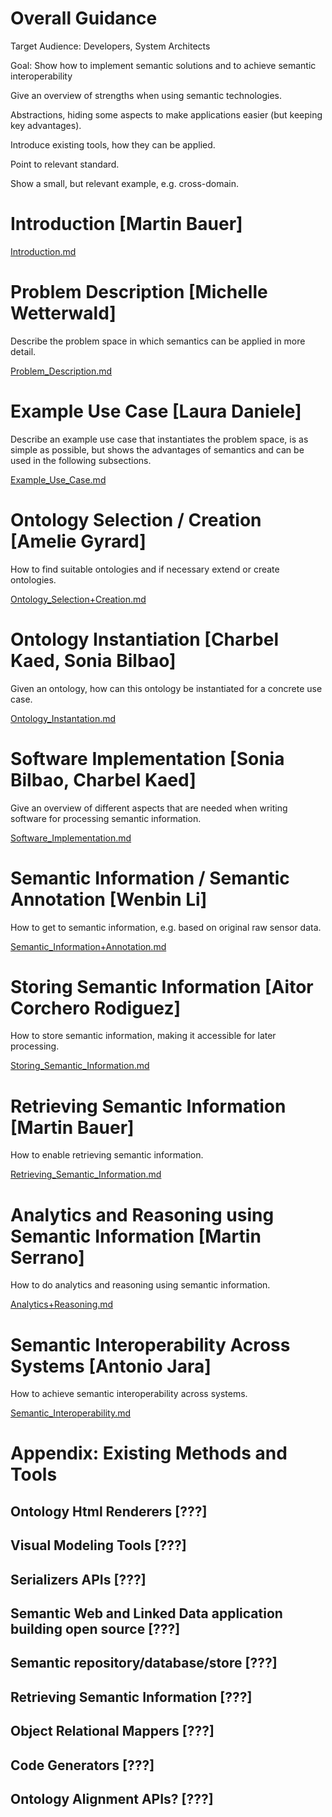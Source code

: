 # Overall Guidance
Target Audience: Developers, System Architects

Goal: Show how to implement semantic solutions and to achieve semantic interoperability

Give an overview of strengths when using semantic technologies.

Abstractions, hiding some aspects to make applications easier (but keeping key advantages).

Introduce existing tools, how they can be applied.

Point to relevant standard.

Show a small, but relevant example, e.g. cross-domain.

# Introduction [Martin Bauer]
[Introduction.md](part2/Introduction.md)

# Problem Description [Michelle Wetterwald]
Describe the problem space in which semantics can be applied in more detail.

[Problem_Description.md](part2/Problem_Description.md)

# Example Use Case [Laura Daniele]
Describe an example use case that instantiates the problem space, is as simple as possible, but shows the advantages of semantics and can be used in the following subsections.

[Example_Use_Case.md](part2/Example_Use_Case.md)

# Ontology Selection / Creation [Amelie Gyrard]
How to find suitable ontologies and if necessary extend or create ontologies.

[Ontology_Selection+Creation.md](part2/Ontology_Selection+Creation.md)

# Ontology Instantiation [Charbel Kaed, Sonia Bilbao]
Given an ontology, how can this ontology be instantiated for a concrete use case.

[Ontology_Instantation.md](part2/Ontology_Instantiation.md)

# Software Implementation [Sonia Bilbao, Charbel Kaed]
Give an overview of different aspects that are needed when writing software for processing semantic information.

[Software_Implementation.md](part2/Software_Implementation.md)

# Semantic Information / Semantic Annotation [Wenbin Li]
How to get to semantic information, e.g. based on original raw sensor data.

[Semantic_Information+Annotation.md](part2/Semantic_Information+Annotation.md)

# Storing Semantic Information [Aitor Corchero Rodiguez]
How to store semantic information, making it accessible for later processing.

[Storing_Semantic_Information.md](part2/Storing_Semantic_Information.md)

# Retrieving Semantic Information [Martin Bauer]
How to enable retrieving semantic information.

[Retrieving_Semantic_Information.md](part2/Retrieving_Semantic_Information.md)

# Analytics and Reasoning using Semantic Information [Martin Serrano]
How to do analytics and reasoning using semantic information.

[Analytics+Reasoning.md](part2/Analytics+Reasoning.md)

# Semantic Interoperability Across Systems [Antonio Jara]
How to achieve semantic interoperability across systems.

[Semantic_Interoperability.md](part2/Semantic_Interoperability.md)

# Appendix: Existing Methods and Tools

## Ontology Html Renderers [???]

## Visual Modeling Tools [???]

## Serializers APIs [???]

## Semantic Web and Linked Data application building open source [???]

## Semantic repository/database/store [???]

## Retrieving Semantic Information [???]

## Object Relational Mappers [???]

## Code Generators [???]

## Ontology Alignment APIs? [???]
